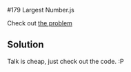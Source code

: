 #179 Largest Number.js

Check out [the problem](https://leetcode.com/problems/largest-number/)

## Solution

Talk is cheap, just check out the code. :P